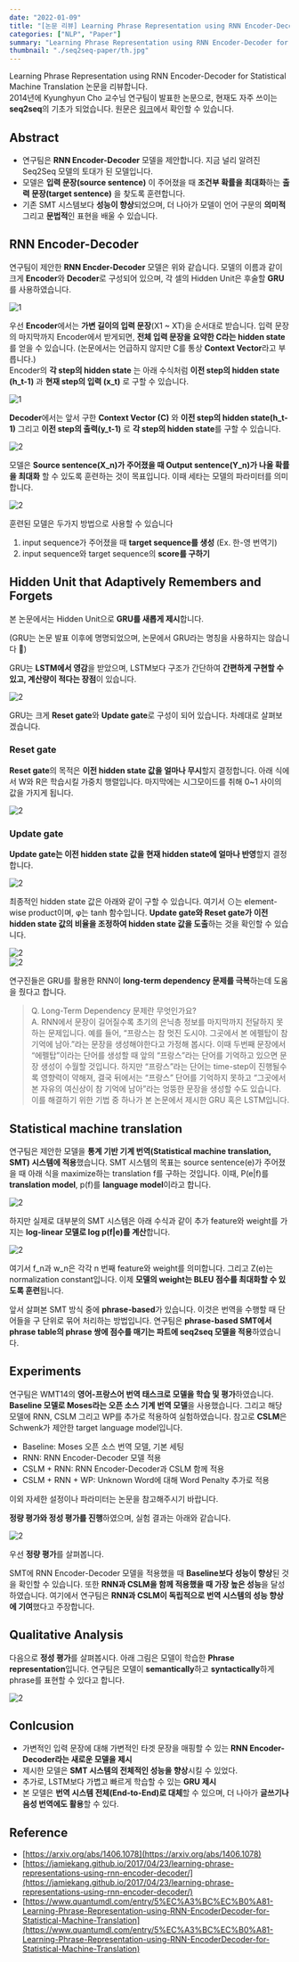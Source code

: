 ```yaml
---
date: "2022-01-09"
title: "[논문 리뷰] Learning Phrase Representation using RNN Encoder-Decoder for Statistical Machine Translation"
categories: ["NLP", "Paper"]
summary: "Learning Phrase Representation using RNN Encoder-Decoder for Statistical Machine Translation 논문을 리뷰합니다."
thumbnail: "./seq2seq-paper/th.jpg"
---
```

Learning Phrase Representation using RNN Encoder-Decoder for Statistical Machine Translation 논문을 리뷰합니다.  
2014년에 Kyunghyun Cho 교수님 연구팀이 발표한 논문으로, 현재도 자주 쓰이는 **seq2seq**의 기초가 되었습니다. 
원문은 [링크](https://arxiv.org/abs/1406.1078)에서 확인할 수 있습니다.  

## Abstract
- 연구팀은 **RNN Encoder-Decoder** 모델을 제안합니다. 지금 널리 알려진 Seq2Seq 모델의 토대가 된 모델입니다.
- 모델은 **입력 문장(source sentence)** 이 주어졌을 때 **조건부 확률을 최대화**하는 **출력 문장(target sentence)** 을 찾도록 훈련합니다.
- 기존 SMT 시스템보다 **성능이 향상**되었으며, 더 나아가 모델이 언어 구문의 **의미적** 그리고 **문법적**인 표현을 배울 수 있습니다.  

## RNN Encoder-Decoder
연구팀이 제안한 **RNN Encder-Decoder** 모델은 위와 같습니다. 모델의 이름과 같이 크게 **Encoder**와 **Decoder**로 구성되어 있으며, 각 셀의 Hidden Unit은 후술할 **GRU**를 사용하였습니다.   

![1](./seq2seq-paper/1.png "RNN Encoder-Decoder 모델")

우선 **Encoder**에서는 **가변 길이의 입력 문장**(X1 ~ XT)을 순서대로 받습니다.  입력 문장의 마지막까지 Encoder에서 받게되면, **전체 입력 문장을 요약한 C라는 hidden state**를 얻을 수 있습니다. (논문에서는 언급하지 않지만 C를 통상 **Context Vector**라고 부릅니다.)  
Encoder의 **각 step의 hidden state** 는 아래 수식처럼 **이전 step의 hidden state (h_t-1)** 과 **현재 step의 입력 (x_t)** 로 구할 수 있습니다.  

![1](./seq2seq-paper/12.png "Encoder의 Hidden State")  

**Decoder**에서는 앞서 구한 **Context Vector (C)** 와 **이전 step의 hidden state(h_t-1)** 그리고 **이전 step의 출력(y_t-1)** 로 **각 step의 hidden state**를 구할 수 있습니다.   

![2](./seq2seq-paper/13.png "Decoder의 Hidden State")  

모델은 **Source sentence(X_n)가 주어졌을 때 Output sentence(Y_n)가 나올 확률을 최대화** 할 수 있도록 훈련하는 것이 목표입니다. 이때 세타는 모델의 파라미터를 의미합니다.  

![2](./seq2seq-paper/11.png "RNN Encoder-Decoder")  


훈련된 모델은 두가지 방법으로 사용할 수 있습니다

1. input sequence가 주어졌을 때 **target sequence를 생성** (Ex. 한-영 번역기)
2. input sequence와 target sequence의 **score를 구하기**

## Hidden Unit that Adaptively Remembers and Forgets  

본 논문에서는 Hidden Unit으로 **GRU를 새롭게 제시**합니다. 

(GRU는 논문 발표 이후에 명명되었으며, 논문에서 GRU라는 명칭을 사용하지는 않습니다 🙂) 

GRU는 **LSTM에서 영감**을 받았으며, LSTM보다 구조가 간단하여 **간편하게 구현할 수 있고, 계산량이 적다는 장점**이 있습니다.  

![2](./seq2seq-paper/2.png "GRU 도식")  

GRU는 크게 **Reset gate**와 **Update gate**로 구성이 되어 있습니다. 차례대로 살펴보겠습니다.

### Reset gate

**Reset gate**의 목적은 **이전 hidden state 값을 얼마나 무시**할지 결정합니다. 아래 식에서 W와 R은 학습시킬 가중치 행렬입니다. 마지막에는 시그모이드를 취해 0~1 사이의 값을 가지게 됩니다.  

![2](./seq2seq-paper/3.png "Reset Gate")  

### Update gate

**Update gate는 이전 hidden state 값을 현재 hidden state에 얼마나 반영**할지 결정합니다.  

![2](./seq2seq-paper/4.png "Update Gate")  

최종적인 hidden state 값은 아래와 같이 구할 수 있습니다.   여기서 ⊙는 element-wise product이며, φ는 tanh 함수입니다. **Update gate와 Reset gate가 이전 hidden state 값의 비율을 조정하여 hidden state 값을 도출**하는 것을 확인할 수 있습니다.  

![2](./seq2seq-paper/6.png "hidden state 구하기 (1)")  
![2](./seq2seq-paper/5.png "hidden state 구하기 (2)")  


연구진들은 GRU를 활용한 RNN이 **long-term dependency 문제를 극복**하는데 도움을 줬다고 합니다.
> Q. Long-Term Dependency 문제란 무엇인가요?  
> A. RNN에서 문장이 길어질수록 초기의 은닉층 정보를 마지막까지 전달하지 못하는 문제입니다.  예를 들어, “프랑스는 참 멋진 도시야. 그곳에서 본 에펠탑이 참 기억에 남아.”라는 문장을 생성해야한다고 가정해 봅시다. 이때 두번째 문장에서 “에펠탑”이라는 단어를 생성할 때 앞의 “프랑스”라는 단어를 기억하고 있으면 문장 생성이 수월할 것입니다. 하지만 “프랑스”라는 단어는 time-step이 진행될수록 영향력이 약해져, 결국 뒤에서는 “프랑스” 단어를 기억하지 못하고 “그곳에서 본 자유의 여신상이 참 기억에 남아”라는 엉뚱한 문장을 생성할 수도 있습니다. 이를 해결하기 위한 기법 중 하나가 본 논문에서 제시한 GRU 혹은 LSTM입니다.    

## Statistical machine translation  
연구팀은 제안한 모델을 **통계 기반 기계 번역(Statistical machine translation, SMT) 시스템에 적용**했습니다. SMT 시스템의 목표는 source sentence(e)가 주어졌을 때 아래 식을 maximize하는 translation f를 구하는 것입니다. 이때, P(e|f)를 **translation model**, p(f)를 **language model**이라고 합니다.  

![2](./seq2seq-paper/7.png "SMT Model")  

하지만 실제로 대부분의 SMT 시스템은 아래 수식과 같이 추가 feature와 weight를 가지는 **log-linear 모델로 log p(f|e)를 계산**합니다.  

![2](./seq2seq-paper/8.png "log-linear SMT Model")  

여기서 f_n과 w_n은 각각 n 번째 feature와 weight를 의미합니다. 그리고 Z(e)는 normalization constant입니다. 이제 **모델의 weight는 BLEU 점수를 최대화할 수 있도록 훈련**됩니다. 

앞서 살펴본 SMT 방식 중에 **phrase-based**가 있습니다. 이것은 번역을 수행할 때 단어들을 구 단위로 묶어 처리하는 방법입니다. 연구팀은 **phrase-based SMT에서 phrase table의 phrase 쌍에 점수를 매기는 파트에 seq2seq 모델을 적용**하였습니다. 

## Experiments

연구팀은 WMT14의 **영어-프랑스어 번역 태스크로 모델을 학습 및 평가**하였습니다. **Baseline 모델로 Moses라는 오픈 소스 기계 번역 모델**을 사용했습니다. 그리고 해당 모델에 RNN, CSLM 그리고 WP를 추가로 적용하여 실험하였습니다. 참고로 **CSLM**은 Schwenk가 제안한 target language model입니다.

- Baseline: Moses 오픈 소스 번역 모델, 기본 세팅
- RNN: RNN Encoder-Decoder 모델 적용
- CSLM + RNN:  RNN Encoder-Decoder과 CSLM 함께 적용
- CSLM + RNN + WP: Unknown Word에 대해 Word Penalty 추가로 적용

이외 자세한 설정이나 파라미터는 논문을 참고해주시기 바랍니다.

**정량 평가와 정성 평가를 진행**하였으며, 실험 결과는 아래와 같습니다.  

![2](./seq2seq-paper/9.png "Model BLEU Score")  

우선 **정량 평가**를 살펴봅니다.  

SMT에 RNN Encoder-Decoder 모델을 적용했을 때 **Baseline보다 성능이 향상**된 것을 확인할 수 있습니다. 또한 **RNN과 CSLM을 함께 적용했을 때 가장 높은 성능**을 달성하였습니다. 여기에서 연구팀은 **RNN과 CSLM이 독립적으로 번역 시스템의 성능 향상에 기여**했다고 주장합니다.  




## Qualitative Analysis  

다음으로 **정성 평가**를 살펴봅시다. 아래 그림은 모델이 학습한 **Phrase representation**입니다. 연구팀은 모델이 **semantically**하고 **syntactically**하게 phrase를 표현할 수 있다고 합니다.  

![2](./seq2seq-paper/10.png)  

## Conlcusion

- 가변적인 입력 문장에 대해 가변적인 타겟 문장을 매핑할 수 있는 **RNN Encoder-Decoder라는 새로운 모델을 제시**
- 제시한 모델은 **SMT 시스템의 전체적인 성능을 향상**시킬 수 있었다.
- 추가로, LSTM보다 가볍고 빠르게 학습할 수 있는 **GRU 제시**
- 본 모델은 **번역 시스템 전체(End-to-End)로 대체**할 수 있으며, 더 나아가 **글쓰기나 음성 번역에도 활용**할 수 있다.  

## Reference
- [https://arxiv.org/abs/1406.1078](https://arxiv.org/abs/1406.1078)
- [https://jamiekang.github.io/2017/04/23/learning-phrase-representations-using-rnn-encoder-decoder/](https://jamiekang.github.io/2017/04/23/learning-phrase-representations-using-rnn-encoder-decoder/)
- [https://www.quantumdl.com/entry/5%EC%A3%BC%EC%B0%A81-Learning-Phrase-Representation-using-RNN-EncoderDecoder-for-Statistical-Machine-Translation](https://www.quantumdl.com/entry/5%EC%A3%BC%EC%B0%A81-Learning-Phrase-Representation-using-RNN-EncoderDecoder-for-Statistical-Machine-Translation)